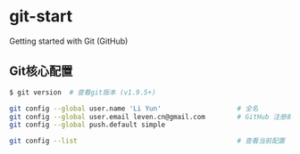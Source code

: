 # git-start
Getting started with Git (GitHub)

## Git核心配置

```bash
$ git version  # 查看git版本 (v1.9.5+)

git config --global user.name 'Li Yun'                   # 全名
git config --global user.email leven.cn@gmail.com        # GitHub 注册邮箱
git config --global push.default simple

git config --list                                        # 查看当前配置
```
